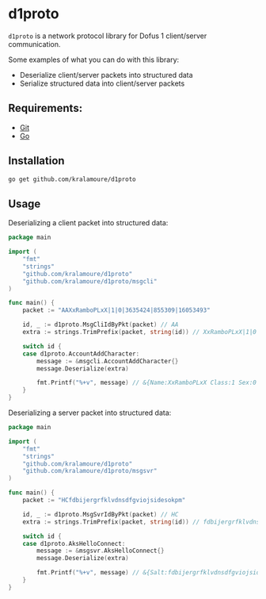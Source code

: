 # d1proto

`d1proto` is a network protocol library for Dofus 1 client/server communication.

Some examples of what you can do with this library:

- Deserialize client/server packets into structured data
- Serialize structured data into client/server packets

## Requirements:

- [Git](https://git-scm.com/)
- [Go](https://golang.org/)

## Installation

```sh
go get github.com/kralamoure/d1proto
```

## Usage

Deserializing a client packet into structured data:
 
```go
package main

import (
    "fmt"
    "strings"
	"github.com/kralamoure/d1proto"
    "github.com/kralamoure/d1proto/msgcli"
)

func main() {
    packet := "AAXxRamboPLxX|1|0|3635424|855309|16053493"

    id, _ := d1proto.MsgCliIdByPkt(packet) // AA
    extra := strings.TrimPrefix(packet, string(id)) // XxRamboPLxX|1|0|3635424|855309|16053493

    switch id {
    case d1proto.AccountAddCharacter:
        message := &msgcli.AccountAddCharacter{}
        message.Deserialize(extra)

        fmt.Printf("%+v", message) // &{Name:XxRamboPLxX Class:1 Sex:0 Color1:3778e0 Color2:0d0d0d Color3:f4f4f5}
    }
}
```

Deserializing a server packet into structured data:
 
```go
package main

import (
    "fmt"
    "strings"
	"github.com/kralamoure/d1proto"
    "github.com/kralamoure/d1proto/msgsvr"
)

func main() {
    packet := "HCfdbijergrfklvdnsdfgviojsidesokpm"

    id, _ := d1proto.MsgSvrIdByPkt(packet) // HC
    extra := strings.TrimPrefix(packet, string(id)) // fdbijergrfklvdnsdfgviojsidesokpm

    switch id {
    case d1proto.AksHelloConnect:
        message := &msgsvr.AksHelloConnect{}
        message.Deserialize(extra)

        fmt.Printf("%+v", message) // &{Salt:fdbijergrfklvdnsdfgviojsidesokpm}
    }
}
```

